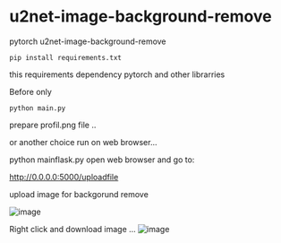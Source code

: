 # u2net-image-background-remove

pytorch u2net-image-background-remove

`pip install requirements.txt`

this requirements dependency pytorch and other librarries

Before only 

`python main.py `

prepare profil.png file  ..

or another choice run on web browser...


python mainflask.py 
open web browser and go to:

http://0.0.0.0:5000/uploadfile

upload image for backgorund  remove 

![image](https://user-images.githubusercontent.com/49458946/115477243-2bbdb800-a24c-11eb-9722-ab22e27adb95.png)

Right click and download image ...
![image](https://user-images.githubusercontent.com/49458946/115477291-47c15980-a24c-11eb-9a68-f0ddfde69f4d.png)


